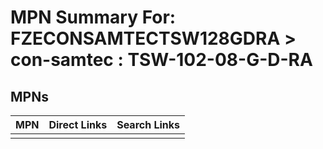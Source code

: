 



# MPN Summary For: FZECONSAMTECTSW128GDRA > con-samtec : TSW-102-08-G-D-RA

## MPNs
  

|MPN|Direct Links|Search Links|
| :--- | :--- | :--- |
||||
